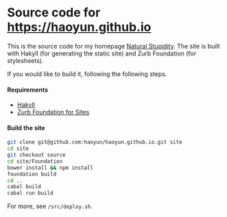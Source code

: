 Source code for <https://haoyun.github.io>
==========================================

This is the source code for my homepage
[Natural Stupidity](https://haoyun.github.io).
The site is built with Hakyll (for generating the static site) and
Zurb Foundation (for stylesheets).

If you would like to build it, following the following steps.

#### Requirements

* [Hakyll][]
* [Zurb Foundation for Sites][Foundation]


#### Build the site

```bash
git clone git@github.com:haoyun/haoyun.github.io.git site
cd site
git checkout source
cd site/Foundation
bower install && npm install
foundation build
cd ..
cabal build
cabal run build
```

For more, see `/src/deploy.sh`.

[Hakyll]: //jaspervdj.be/hakyll/tutorials/01-installation.html
[Foundation]: //foundation.zurb.com/sites/docs/installation.html#install-with-foundation-cli